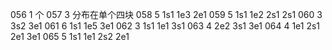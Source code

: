 056 1 个
057 3 分布在单个四块
058 5 1s1 1e3 2e1
059 5 1s1 1e2 2s1 2s1
060 3 3s2 3e1
061 6 1s1 1e5 3e1
062 3 1s1 1e1 3s1
063 4 2e2 3s1 3e1
064 4 1e1 2s1 2e1 3e1
065 5 1s1 1e1 2s2 2e1
